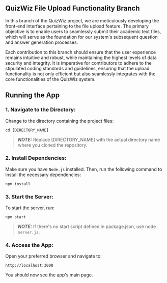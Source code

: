 ## QuizWiz File Upload Functionality Branch
In this branch of the QuizWiz project, we are meticulously developing the front-end interface pertaining to the file upload feature. The primary objective is to enable users to seamlessly submit their academic text files, which will serve as the foundation for our system's subsequent question and answer generation processes.

Each contribution to this branch should ensure that the user experience remains intuitive and robust, while maintaining the highest levels of data security and integrity. It is imperative for contributors to adhere to the stipulated coding standards and guidelines, ensuring that the upload functionality is not only efficient but also seamlessly integrates with the core functionalities of the QuizWiz system.

## Running the App

### 1. Navigate to the Directory:
Change to the directory containing the project files:
```
cd [DIRECTORY_NAME]
```
> **_NOTE:_** Replace [DIRECTORY_NAME] with the actual directory name where you cloned the repository.

### 2. Install Dependencies:
Make sure you have `Node.js` installed. Then, run the following command to install the necessary dependencies:
```
npm install
```

### 3. Start the Server:
To start the server, run:
```
npm start
```
> **_NOTE:_**  If there's no start script defined in package.json, use node `server.js`.

### 4. Access the App:
Open your preferred browser and navigate to:
```
http://localhost:3000
```

You should now see the app's main page.
